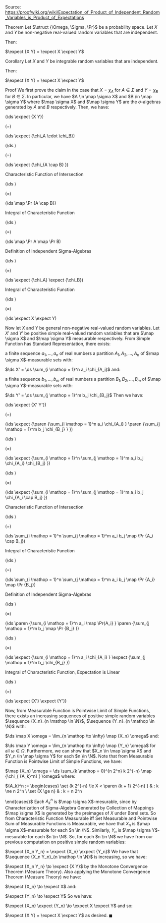 # 

Source: https://proofwiki.org/wiki/Expectation_of_Product_of_Independent_Random_Variables_is_Product_of_Expectations

Theorem
Let $\struct {\Omega, \Sigma, \Pr}$ be a probability space. 
Let $X$ and $Y$ be non-negative real-valued random variables that are independent.

Then:

$\expect {X Y} = \expect X \expect Y$


Corollary
Let $X$ and $Y$ be integrable random variables that are independent.

Then:

$\expect {X Y} = \expect X \expect Y$


Proof
We first prove the claim in the case that $X = \chi_A$ for $A \in \Sigma$ and $Y = \chi_B$ for $B \in \Sigma$.
In particular, we have $A \in \map \sigma X$ and $B \in \map \sigma Y$ where $\map \sigma X$ and $\map \sigma Y$ are the $\sigma$-algebras generated by $A$ and $B$ respectively.
Then, we have: 














\(\ds \expect {X Y}\)

\(=\)







\(\ds \expect {\chi_A \cdot \chi_B}\)




















\(\ds \)

\(=\)







\(\ds \expect {\chi_{A \cap B} }\)





Characteristic Function of Intersection














\(\ds \)

\(=\)







\(\ds \map \Pr {A \cap B}\)





Integral of Characteristic Function














\(\ds \)

\(=\)







\(\ds \map \Pr A \map \Pr B\)





Definition of Independent Sigma-Algebras














\(\ds \)

\(=\)







\(\ds \expect {\chi_A} \expect {\chi_B}\)





Integral of Characteristic Function














\(\ds \)

\(=\)







\(\ds \expect X \expect Y\)










Now let $X$ and $Y$ be general non-negative real-valued random variables.
Let $X'$ and $Y'$ be positive simple real-valued random variables that are $\map \sigma X$ and $\map \sigma Y$ measurable respectively.
From Simple Function has Standard Representation, there exists:

a finite sequence $a_1, \ldots, a_n$ of real numbers
a partition $A_1, A_2, \ldots, A_n$ of $\map \sigma X$-measurable sets
with:

$\ds X' = \ds \sum_{i \mathop = 1}^n a_i \chi_{A_i}$
and:

a finite sequence $b_1, \ldots, b_m$ of real numbers
a partition $B_1, B_2, \ldots, B_m$ of $\map \sigma Y$-measurable sets
with:

$\ds Y' = \ds \sum_{j \mathop = 1}^m b_j \chi_{B_j}$
Then we have:














\(\ds \expect {X' Y'}\)

\(=\)







\(\ds \expect {\paren {\sum_{i \mathop = 1}^n a_i \chi_{A_i} } \paren {\sum_{j \mathop = 1}^m b_j \chi_{B_j} } }\)




















\(\ds \)

\(=\)







\(\ds \expect {\sum_{i \mathop = 1}^n \sum_{j \mathop = 1}^m a_i b_j \chi_{A_i} \chi_{B_j} }\)




















\(\ds \)

\(=\)







\(\ds \expect {\sum_{i \mathop = 1}^n \sum_{j \mathop = 1}^m a_i b_j \chi_{A_i \cap B_j} }\)





Characteristic Function of Intersection














\(\ds \)

\(=\)







\(\ds \sum_{i \mathop = 1}^n \sum_{j \mathop = 1}^m a_i b_j \map \Pr {A_i \cap B_j}\)





Integral of Characteristic Function














\(\ds \)

\(=\)







\(\ds \sum_{i \mathop = 1}^n \sum_{j \mathop = 1}^m a_i b_j \map \Pr {A_i} \map \Pr {B_j}\)





Definition of Independent Sigma-Algebras














\(\ds \)

\(=\)







\(\ds \paren {\sum_{i \mathop = 1}^n a_i \map \Pr{A_i} } \paren {\sum_{j \mathop = 1}^m b_j \map \Pr {B_j} }\)




















\(\ds \)

\(=\)







\(\ds \expect {\sum_{i \mathop = 1}^n a_i \chi_{A_i} } \expect {\sum_{j \mathop = 1}^m b_j \chi_{B_j} }\)





Integral of Characteristic Function, Expectation is Linear














\(\ds \)

\(=\)







\(\ds \expect {X'} \expect {Y'}\)









Now, from Measurable Function is Pointwise Limit of Simple Functions, there exists an increasing sequences of positive simple random variables $\sequence {X_n}_{n \mathop \in \N}$, $\sequence {Y_n}_{n \mathop \in \N}$ with: 

$\ds \map X \omega = \lim_{n \mathop \to \infty} \map {X_n} \omega$
and:

$\ds \map Y \omega = \lim_{n \mathop \to \infty} \map {Y_n} \omega$
for all $\omega \in \Omega$.
Furthermore, we can show that $X_n \in \map \sigma X$ and $Y_n \in \map \sigma Y$ for each $n \in \N$.
Note that from Measurable Function is Pointwise Limit of Simple Functions, we have:

$\map {X_n} \omega = \ds \sum_{k \mathop = 0}^{n 2^n} k 2^{-n} \map {\chi_{ {A_k}^n} } \omega$
where:

${A_k}^n := \begin{cases}
\set {k 2^{-n} \le X < \paren {k + 1} 2^{-n} } & : k \ne n 2^n \\
\set {X \ge n} & : k = n 2^n

\end{cases}$
Each ${A_k}^n$ is $\map \sigma X$-mesurable, since by Characterization of Sigma-Algebra Generated by Collection of Mappings $\map \sigma X$ is generated by the preimages of $X$ under Borel sets.
So from Characteristic Function Measurable iff Set Measurable and Pointwise Sum of Measurable Functions is Measurable, we have that $X_n$ is $\map \sigma X$-mesurable for each $n \in \N$.
Similarly, $Y_n$ is $\map \sigma Y$-mesurable for each $n \in \N$.
So, for each $n \in \N$ we have from our previous computation on positive simple random variables:

$\expect {X_n Y_n} = \expect {X_n} \expect {Y_n}$
We have that $\sequence {X_n Y_n}_{n \mathop \in \N}$ is increasing, so we have:

$\expect {X_n Y_n} \to \expect {X Y}$
by the Monotone Convergence Theorem (Measure Theory).
Also applying the Monotone Convergence Theorem (Measure Theory) we have:

$\expect {X_n} \to \expect X$
and:

$\expect {Y_n} \to \expect Y$
So we have:

$\expect {X_n} \expect {Y_n} \to \expect X \expect Y$
and so:

$\expect {X Y} = \expect X \expect Y$
as desired.
$\blacksquare$





